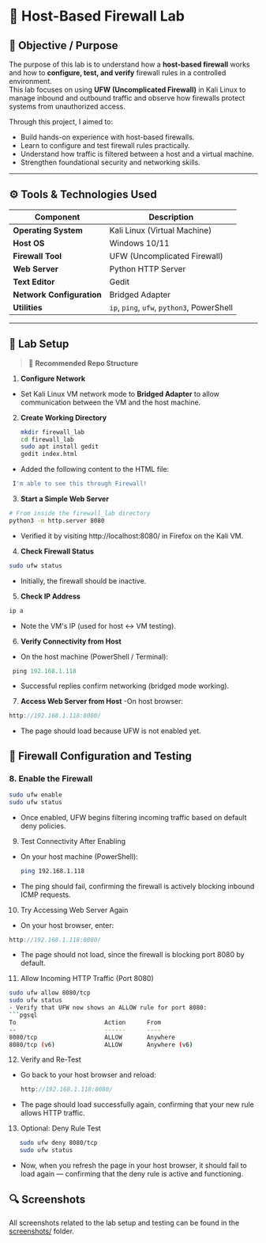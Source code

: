 # 🧱 Host-Based Firewall Lab

## 🧭 Objective / Purpose
The purpose of this lab is to understand how a **host-based firewall** works and how to **configure, test, and verify** firewall rules in a controlled environment.  
This lab focuses on using **UFW (Uncomplicated Firewall)** in Kali Linux to manage inbound and outbound traffic and observe how firewalls protect systems from unauthorized access.

Through this project, I aimed to:
- Build hands-on experience with host-based firewalls.  
- Learn to configure and test firewall rules practically.  
- Understand how traffic is filtered between a host and a virtual machine.  
- Strengthen foundational security and networking skills.

---

## ⚙️ Tools & Technologies Used

| Component | Description |
|------------|-------------|
| **Operating System** | Kali Linux (Virtual Machine) |
| **Host OS** | Windows 10/11 |
| **Firewall Tool** | UFW (Uncomplicated Firewall) |
| **Web Server** | Python HTTP Server |
| **Text Editor** | Gedit |
| **Network Configuration** | Bridged Adapter |
| **Utilities** | `ip`, `ping`, `ufw`, `python3`, PowerShell |

---

## 🧩 Lab Setup

> 📁 **Recommended Repo Structure**

1. **Configure Network**  
- Set Kali Linux VM network mode to **Bridged Adapter** to allow communication between the VM and the host machine.  

2. **Create Working Directory**
   ```bash
   mkdir firewall_lab
   cd firewall_lab
   sudo apt install gedit
   gedit index.html
   ```
 - Added the following content to the HTML file:
 ```bash
  I'm able to see this through Firewall!
 ```
3. **Start a Simple Web Server**
```bash
# From inside the firewall_lab directory
python3 -m http.server 8080
```
- Verified it by visiting http://localhost:8080/ in Firefox on the Kali VM.
4. **Check Firewall Status**
```bash
sudo ufw status
```
- Initially, the firewall should be inactive.
 5. **Check IP Address**
  ```bash
  ip a
  ```
  - Note the VM's IP (used for host ↔ VM testing).
6. **Verify Connectivity from Host**
 - On the host machine (PowerShell / Terminal):
```powershell
 ping 192.168.1.118
```
  - Successful replies confirm networking (bridged mode working).
  
7. **Access Web Server from Host**
    -On host browser:
```cpp
http://192.168.1.118:8080/
```
  - The page should load because UFW is not enabled yet.
    
## 🔐 Firewall Configuration and Testing

### 8. Enable the Firewall
```bash
sudo ufw enable
sudo ufw status
```
- Once enabled, UFW begins filtering incoming traffic based on default deny policies.
9. Test Connectivity After Enabling
  - On your host machine (PowerShell):
    ```bash
    ping 192.168.1.118
    ```
   - The ping should fail, confirming the firewall is actively blocking inbound ICMP requests.
10. Try Accessing Web Server Again
 -  On your host browser, enter:
   ```cpp
http://192.168.1.118:8080/
```
- The page should not load, since the firewall is blocking port 8080 by default.
11. Allow Incoming HTTP Traffic (Port 8080)
  ```bash
  sudo ufw allow 8080/tcp
  sudo ufw status
- Verify that UFW now shows an ALLOW rule for port 8080:
  ```pgsql
  To                         Action      From
  --                         ------      ----
  8080/tcp                   ALLOW       Anywhere
  8080/tcp (v6)              ALLOW       Anywhere (v6)
  ```
12. Verify and Re-Test
   - Go back to your host browser and reload:
      ```cpp
      http://192.168.1.118:8080/
  - The page should load successfully again, confirming that your new rule allows HTTP traffic.
13. Optional: Deny Rule Test
  ```bash
     sudo ufw deny 8080/tcp
     sudo ufw status
```
 - Now, when you refresh the page in your host browser, it should fail to load again — confirming that the deny rule is active and functioning.

  ## 🔍 Screenshots
All screenshots related to the lab setup and testing can be found in the [screenshots/](./screenshots) folder.

   






